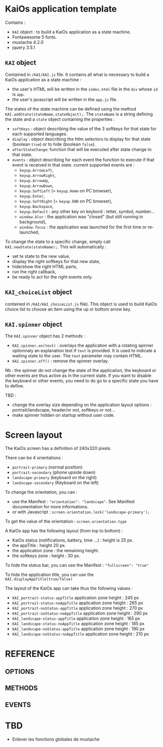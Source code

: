 # KaiOs application template
Contains :
- `KAI` object : to build a KaiOs application as a state machine.
- Fontawesome 5 fonts.
- mustache 4.2.0
- jquery 3.5.1

## `KAI` object
Contained in `/KAI/KAI.js` file. It contains all what is necessary to build a KaiOs application as a state machine :
- the user's HTML will be written in the `index.html` file in the `div` whose `id` is `app`.
- the user's javascript will be written in the `app.js` file.

The states of the state machine can be defined using the method `KAI.addState(stateName,stateObject);`. The `stateName` is a string defining the state and a `state` object containing the properties :
- `softKeys` : object describing the value of the 3 softkeys for that state for each supported languages.
- `display` : object describing the htlm selectors to display for that state (boolean `true`) or to hide (boolean `false`).
- `afterStateChange`: function that will be executed after state change to that state.
- `events` : object describing for each event the function to execute if that event is received in that state. current supported events are :
  - `keyup.ArrowLeft`,
  - `keyup.ArrowRight`,
  - `keyup.ArrowUp`,
  - `keyup.ArrowDown`,
  - `keyup.SoftLeft` (= `keyup.Home` on PC browser),
  - `keyup.Enter`,
  - `keyup.SoftRight` (= `keyup.END` on PC browser),
  - `keyup.Backspace`,
  - `keyup.Default` : any other key on keybord : letter, symbol, number...
  - `window.blur` : the application was "closed" (but still running in background),
  - `window.focus` : the application was launched for the first time or re-launched,


To change the state to a specific change, simply call `KAI.newState(stateName);`. This will automatically :
- set te state to the new value,
- display the right softkeys for that new state,
- hide/show the right HTML parts,
- run the right callback,
- be ready to act for the right events only.

## `KAI_choiceList` object
contained in `/KAI/KAI_choiceList.js` file). This object is used to build KaiOs choice list to choose an item using the up or bottom arrow key.

## `KAI.spinner` object
The `KAI.spinner` object has 2 methods :
- `KAI.spinner.on(text)` : overlays the application with a rotating spinner optionnaly an explanation text if `text` is provided. It is used to indicate a waiting state to the user. The `text` parameter may contain HTML.
- `KAI.spinner.off()` : remove the spinner overlay.

Nb : the spinner do not change the state of the application, the keyboard or other events are thus active as in the current state. If you want to disable the keyboard or other events, you need to do go to a specific state you have to define.

TBD :
- change the overlay size depending on the application layout options : portrait/landscape, header/or not, softkeys or not...
- make spinner hidden on startup without user code.

# Screen layout
The KaiOs screen has a definition of 240x320 pixels.

There can be 4 orientations :
- `portrait-primary` 	(normal position)
- `portrait-secondary` 	(phone upside down)
- `landscape-primary` 	(keyboard on the right)
- `landscape-secondary` (Keyboard on the left)

To change the orientation, you can :
- use the Manifest : `"orientation": "landscape"`. See Manifest documentation for more informations.
- or with Javascript : `screen.orientation.lock('landscape-primary');`

To get the value of the orientation : `screen.orientation.type`

A KaiOs app has the following layout (from top to bottom) :
- KaiOs status (notifications, battery, time ...) : height is 25 px.
- the appTitle : height 20 px.
- the application zone : the remaining height.
- the softkeys zone : height : 30 px.

To hide the status bar, you can use the Manifest : `"fullscreen": "true"`

To hide the application title, you can use the `KAI.displayAppTitle(true/false)`

The layout of the KaiOs app can take thus the following values :
- `KAI_portrait-status-appTitle`  application zone height : 245
 px
- `KAI_portrait-status-noAppTitle`  application zone height : 265
 px
- `KAI_portrait-noStatus-appTitle`  application zone height : 270
 px
- `KAI_portrait-noStatus-noAppTitle`  application zone height : 290
 px
- `KAI_landscape-status-appTitle`  application zone height : 165
px
- `KAI_landscape-status-noAppTitle`  application zone height : 185
 px
- `KAI_landscape-noStatus-appTitle`  application zone height : 190
 px
- `KAI_landscape-noStatus-noAppTitle`  application zone height : 210
 px

 # REFERENCE
 ## OPTIONS
 ## METHODS
 ## EVENTS

 # TBD

 - Enlever les fonctions globales de mustache
